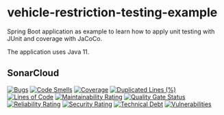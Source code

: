 # vehicle-restriction-testing-example

Spring Boot application as example to learn how to apply unit testing with JUnit and coverage with JaCoCo.

The application uses Java 11.

## SonarCloud

[![Bugs](https://sonarcloud.io/api/project_badges/measure?project=codepenguin-org_vehicle-restriction-testing-example&metric=bugs)](https://sonarcloud.io/dashboard?id=codepenguin-org_vehicle-restriction-testing-example)
[![Code Smells](https://sonarcloud.io/api/project_badges/measure?project=codepenguin-org_vehicle-restriction-testing-example&metric=code_smells)](https://sonarcloud.io/dashboard?id=codepenguin-org_vehicle-restriction-testing-example)
[![Coverage](https://sonarcloud.io/api/project_badges/measure?project=codepenguin-org_vehicle-restriction-testing-example&metric=coverage)](https://sonarcloud.io/dashboard?id=codepenguin-org_vehicle-restriction-testing-example)
[![Duplicated Lines (%)](https://sonarcloud.io/api/project_badges/measure?project=codepenguin-org_vehicle-restriction-testing-example&metric=duplicated_lines_density)](https://sonarcloud.io/dashboard?id=codepenguin-org_vehicle-restriction-testing-example)
[![Lines of Code](https://sonarcloud.io/api/project_badges/measure?project=codepenguin-org_vehicle-restriction-testing-example&metric=ncloc)](https://sonarcloud.io/dashboard?id=codepenguin-org_vehicle-restriction-testing-example)
[![Maintainability Rating](https://sonarcloud.io/api/project_badges/measure?project=codepenguin-org_vehicle-restriction-testing-example&metric=sqale_rating)](https://sonarcloud.io/dashboard?id=codepenguin-org_vehicle-restriction-testing-example)
[![Quality Gate Status](https://sonarcloud.io/api/project_badges/measure?project=codepenguin-org_vehicle-restriction-testing-example&metric=alert_status)](https://sonarcloud.io/dashboard?id=codepenguin-org_vehicle-restriction-testing-example)
[![Reliability Rating](https://sonarcloud.io/api/project_badges/measure?project=codepenguin-org_vehicle-restriction-testing-example&metric=reliability_rating)](https://sonarcloud.io/dashboard?id=codepenguin-org_vehicle-restriction-testing-example)
[![Security Rating](https://sonarcloud.io/api/project_badges/measure?project=codepenguin-org_vehicle-restriction-testing-example&metric=security_rating)](https://sonarcloud.io/dashboard?id=codepenguin-org_vehicle-restriction-testing-example)
[![Technical Debt](https://sonarcloud.io/api/project_badges/measure?project=codepenguin-org_vehicle-restriction-testing-example&metric=sqale_index)](https://sonarcloud.io/dashboard?id=codepenguin-org_vehicle-restriction-testing-example)
[![Vulnerabilities](https://sonarcloud.io/api/project_badges/measure?project=codepenguin-org_vehicle-restriction-testing-example&metric=vulnerabilities)](https://sonarcloud.io/dashboard?id=codepenguin-org_vehicle-restriction-testing-example)
